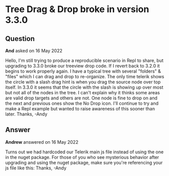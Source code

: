 # Tree Drag & Drop broke in version 3.3.0

## Question

**And** asked on 16 May 2022

Hello, I'm still trying to produce a reproducible scenario in Repl to share, but upgrading to 3.3.0 broke our treeview drop code. If I revert back to 3.2.0 it begins to work properly again. I have a typical tree with several "folders" & "files" which I can drag and drop to re-organize. The only time telerik shows the circle with a slash drag hint is when you drag the source node over top itself. In 3.3.0 it seems that the circle with the slash is showing up over most but not all of the nodes in the tree. I can't explain why it thinks some areas are valid drop targets and others are not. One node is fine to drop on and the next and previous ones show the No Drop icon. I'll continue to try and make a Repl example but wanted to raise awareness of this sooner than later. Thanks, -Andy

## Answer

**Andrew** answered on 16 May 2022

Turns out we had hardcoded our Telerik main js file instead of using the one in the nuget package. For those of you who see mysterious behavior after upgrading and using the nuget package, make sure you're referencing your js file like this: <script src="_content/Telerik.UI.for.Blazor/js/telerik-blazor.js" defer></script> Thanks, -Andy
